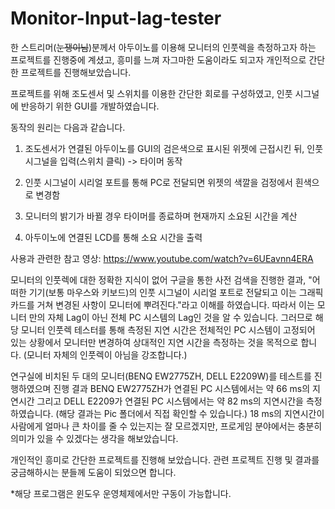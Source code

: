 # Monitor-Input-lag-tester
한 스트리머(~~눈쟁이님~~)분께서 아두이노를 이용해 모니터의 인풋렉을 측정하고자 하는 프로젝트를 진행중에 계셨고, 흥미를 느껴 자그마한 도움이라도 되고자 개인적으로 간단한 프로젝트를 진행해보았습니다. 

프로젝트를 위해 조도센서 및 스위치를 이용한 간단한 회로를 구성하였고, 인풋 시그널에 반응하기 위한 GUI를 개발하였습니다.

동작의 원리는 다음과 같습니다.

1. 조도센서가 연결된 아두이노를 GUI의 검은색으로 표시된 위젯에 근접시킨 뒤, 인풋 시그널을 입력(스위치 클릭) -> 타이머 동작

2. 인풋 시그널이 시리얼 포트를 통해 PC로 전달되면 위젯의 색깔을 검정에서 흰색으로 변경함

3. 모니터의 밝기가 바뀔 경우 타이머를 종료하며 현재까지 소요된 시간을 계산

4. 아두이노에 연결된 LCD를 통해 소요 시간을 출력

사용과 관련한 참고 영상: https://www.youtube.com/watch?v=6UEavnn4ERA

모니터의 인풋렉에 대한 정확한 지식이 없어 구글을 통한 사전 검색을 진행한 결과, "어떠한 기기(보통 마우스와 키보드)의 인풋 시그널이 시리얼 포트로 전달되고 이는 그래픽 카드를 거쳐 변경된 사항이 모니터에 뿌려진다."라고 이해를 하였습니다. 따라서 이는 모니터 만의 자체 Lag이 아닌 전체 PC 시스템의 Lag인 것을 알 수 있습니다. 그러므로 해당 모니터 인풋렉 테스터를 통해 측정된 지연 시간은 전체적인 PC 시스템이 고정되어 있는 상황에서 모니터만 변경하여 상대적인 지연 시간을 측정하는 것을 목적으로 합니다. (모니터 자체의 인풋렉이 아님을 강조합니다.)

연구실에 비치된 두 대의 모니터(BENQ EW2775ZH, DELL E2209W)를 테스트를 진행하였으며 진행 결과 BENQ EW2775ZH가 연결된 PC 시스템에서는 약 66 ms의 지연시간 그리고 DELL E2209가 연결된 PC 시스템에서는 약 82 ms의 지연시간을 측정하였습니다. (해당 결과는 Pic 폴더에서 직접 확인할 수 있습니다.) 18 ms의 지연시간이 사람에게 얼마나 큰 차이를 줄 수 있는지는 잘 모르겠지만, 프로게임 분야에서는 충분히 의미가 있을 수 있겠다는 생각을 해보았습니다.

개인적인 흥미로 간단한 프로젝트를 진행해 보았습니다. 관련 프로젝트 진행 및 결과를 궁금해하시는 분들께 도움이 되었으면 합니다.


*해당 프로그램은 윈도우 운영체제에서만 구동이 가능합니다.
